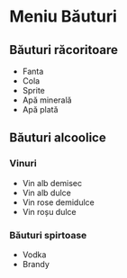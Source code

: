 # Meniu Băuturi

## Băuturi răcoritoare
* Fanta
* Cola
* Sprite
* Apă minerală
* Apă plată

## Băuturi alcoolice
### Vinuri
* Vin alb demisec
* Vin alb dulce
* Vin rose demidulce
* Vin roșu dulce

### Băuturi spirtoase
* Vodka
* Brandy
